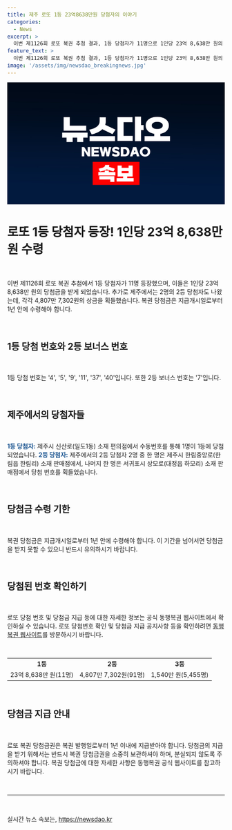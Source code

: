 ```yaml
---
title: 제주 로또 1등 23억8638만원 당첨자의 이야기
categories:
  - News
excerpt: >
  이번 제1126회 로또 복권 추첨 결과, 1등 당첨자가 11명으로 1인당 23억 8,638만 원의 상금을 획득했다. 2명의 2등 당첨자 또한 제주에서 나왔으며, 2등 보너스 번호는 7이었다. 수령기한은 1년이니 빠르게 확인해보세요!
feature_text: >
  이번 제1126회 로또 복권 추첨 결과, 1등 당첨자가 11명으로 1인당 23억 8,638만 원의 상금을 획득했다. 2명의 2등 당첨자 또한 제주에서 나왔으며, 2등 보너스 번호는 7이었다. 수령기한은 1년이니 빠르게 확인해보세요!
image: '/assets/img/newsdao_breakingnews.jpg'
---
```


<p><img src="/assets/img/newsdao_breakingnews.jpg" alt="pcversion 속보" /></p>

<h1 data-ke-size="size36">로또 1등 당첨자 등장! 1인당 23억 8,638만 원 수령</h1>

<p data-ke-size="size16">&nbsp;</p>

<p>이번 제1126회 로또 복권 추첨에서 1등 당첨자가 11명 등장했으며, 이들은 1인당 23억 8,638만 원의 당첨금을 받게 되었습니다. 추가로 제주에서는 2명의 2등 당첨자도 나왔는데, 각각 4,807만 7,302원의 상금을 획들했습니다. 복권 당첨금은 지급개시일로부터 1년 안에 수령해야 합니다.</p>

<p data-ke-size="size16">&nbsp;</p>

<h2 data-ke-size="size26">1등 당첨 번호와 2등 보너스 번호</h2>

<p data-ke-size="size16">&nbsp;</p>

<p>1등 당첨 번호는 '4', '5', '9', '11', '37', '40'입니다. 또한 2등 보너스 번호는 '7'입니다.</p>

<p data-ke-size="size16">&nbsp;</p>

<h2 data-ke-size="size26">제주에서의 당첨자들</h2>

<p data-ke-size="size16">&nbsp;</p>

<p><b><span style="color: #1a5490;">1등 당첨자:</span></b> 제주시 신산로(일도1동) 소재 편의점에서 수동번호를 통해 1명이 1등에 당첨되었습니다. <b><span style="color: #1a5490;">2등 당첨자:</span></b> 제주에서의 2등 당첨자 2명 중 한 명은 제주시 한림중앙로(한림읍 한림리) 소재 판매점에서, 나머지 한 명은 서귀포시 상모로(대정읍 하모리) 소재 판매점에서 당첨 번호를 획들었습니다.</p>

<p data-ke-size="size16">&nbsp;</p>

<h2 data-ke-size="size26">당첨금 수령 기한</h2>

<p data-ke-size="size16">&nbsp;</p>

<p>복권 당첨금은 지급개시일로부터 1년 안에 수령해야 합니다. 이 기간을 넘어서면 당첨금을 받지 못할 수 있으니 반드시 유의하시기 바랍니다.</p>

<p data-ke-size="size16">&nbsp;</p>

<h2 data-ke-size="size26">당첨된 번호 확인하기</h2>

<p data-ke-size="size16">&nbsp;</p>

<p>로또 당첨 번호 및 당첨금 지급 등에 대한 자세한 정보는 공식 동행복권 웹사이트에서 확인하실 수 있습니다. 로또 당첨번호 확인 및 당첨금 지급 공지사항 등을 확인하려면 <a href="https://www.dhlottery.co.kr" target="_blank" rel="nofollow">동행복권 웹사이트</a>를 방문하시기 바랍니다.</p>

<p data-ke-size="size16">&nbsp;</p>

<table>
<tbody>
<tr>
<td style="text-align: center; height: 17px;"><strong>1등</strong></td>
<td style="text-align: center; height: 17px;"><strong>2등</strong></td>
<td style="text-align: center; height: 17px;"><strong>3등</strong></td>
</tr>
<tr>
<td style="text-align: center; height: 17px;">23억 8,638만 원(11명)</td>
<td style="text-align: center; height: 17px;">4,807만 7,302원(91명)</td>
<td style="text-align: center; height: 17px;">1,540만 원(5,455명)</td>
</tr>
</tbody>
</table>

<p data-ke-size="size16">&nbsp;</p>

<h2 data-ke-size="size26">당첨금 지급 안내</h2>

<p data-ke-size="size16">&nbsp;</p>

<p>로또 복권 당첨금권은 복권 발행일로부터 1년 이내에 지급받아야 합니다. 당첨금의 지급을 받기 위해서는 반드시 복권 당첨금권을 소중히 보관하셔야 하며, 분실되지 않도록 주의하셔야 합니다. 복권 당첨금에 대한 자세한 사항은 동행복권 공식 웹사이트를 참고하시기 바랍니다.</p>

<p data-ke-size="size16">&nbsp;</p>

<hr>

<p data-ke-size="size16">&nbsp;</p>
실시간 뉴스 속보는, <a href="https://newsdao.kr" rel="dofollow">https://newsdao.kr</a>


